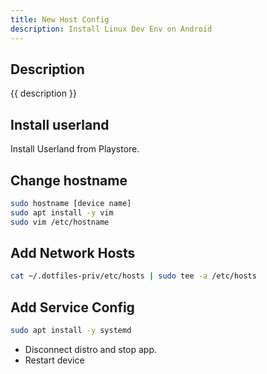 ```yaml
---
title: New Host Config
description: Install Linux Dev Env on Android
---
```


## Description

{{ description }}

## Install userland

Install Userland from Playstore.

## Change hostname

```bash
sudo hostname [device name]
sudo apt install -y vim
sudo vim /etc/hostname 
```

## Add Network Hosts

```bash
cat ~/.dotfiles-priv/etc/hosts | sudo tee -a /etc/hosts
```

## Add Service Config

```bash
sudo apt install -y systemd
```

- Disconnect distro and stop app.
- Restart device